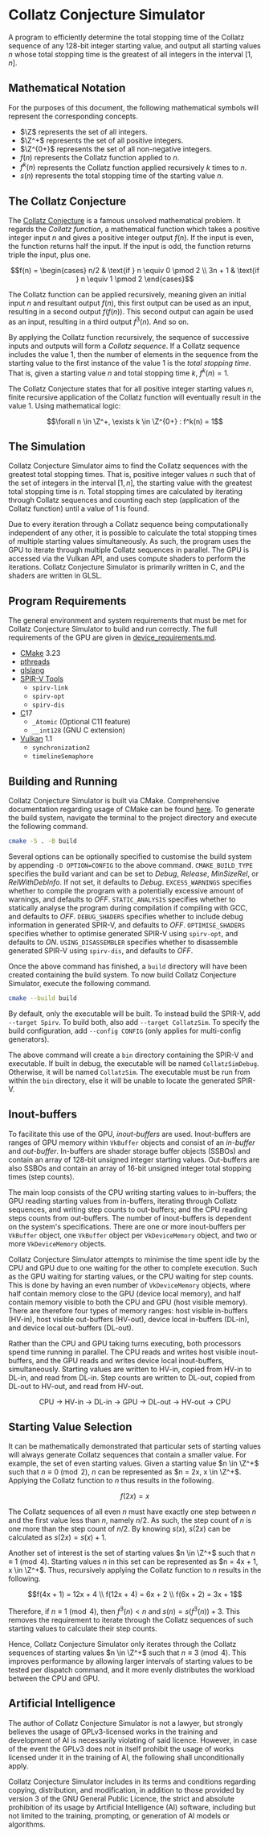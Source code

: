 # Collatz Conjecture Simulator

A program to efficiently determine the total stopping time of the Collatz sequence of any 128-bit
integer starting value, and output all starting values $n$ whose total stopping time is the
greatest of all integers in the interval $[1, n]$.

## Mathematical Notation

For the purposes of this document, the following mathematical symbols will represent the
corresponding concepts.

- $\Z$ represents the set of all integers.
- $\Z^+$ represents the set of all positive integers.
- $\Z^{0+}$ represents the set of all non-negative integers.
- $f(n)$ represents the Collatz function applied to $n$.
- $f^k(n)$ represents the Collatz function applied recursively $k$ times to $n$.
- $s(n)$ represents the total stopping time of the starting value $n$.

## The Collatz Conjecture

The [Collatz Conjecture](https://en.wikipedia.org/wiki/Collatz_conjecture) is a famous unsolved
mathematical problem. It regards the _Collatz function_, a mathematical function which takes a
positive integer input $n$ and gives a positive integer output $f(n)$. If the input is even, the
function returns half the input. If the input is odd, the function returns triple the input, plus
one.

```math
f(n) =
 \begin{cases}
  n/2    & \text{if } n \equiv 0 \pmod 2 \\
  3n + 1 & \text{if } n \equiv 1 \pmod 2
 \end{cases}
```

The Collatz function can be applied recursively, meaning given an initial input $n$ and resultant
output $f(n)$, this first output can be used as an input, resulting in a second output $f(f(n))$.
This second output can again be used as an input, resulting in a third output $f^3(n)$. And so on.

By applying the Collatz function recursively, the sequence of successive inputs and outputs will
form a _Collatz sequence_. If a Collatz sequence includes the value $1$, then the number of
elements in the sequence from the starting value to the first instance of the value $1$ is the
_total stopping time_. That is, given a starting value $n$ and total stopping time $k$,
$f^k(n) = 1$.

The Collatz Conjecture states that for all positive integer starting values $n$, finite recursive
application of the Collatz function will eventually result in the value $1$. Using mathematical
logic:

```math
\forall n \in \Z^+, \exists k \in \Z^{0+} : f^k(n) = 1
```

## The Simulation

Collatz Conjecture Simulator aims to find the Collatz sequences with the greatest total stopping
times. That is, positive integer values $n$ such that of the set of integers in the interval
$[1, n]$, the starting value with the greatest total stopping time is $n$. Total stopping times are
calculated by iterating through Collatz sequences and counting each step (application of the
Collatz function) until a value of $1$ is found.

Due to every iteration through a Collatz sequence being computationally independent of any other,
it is possible to calculate the total stopping times of multiple starting values simultaneously. As
such, the program uses the GPU to iterate through multiple Collatz sequences in parallel. The GPU
is accessed via the Vulkan API, and uses compute shaders to perform the iterations. Collatz
Conjecture Simulator is primarily written in C, and the shaders are written in GLSL.

## Program Requirements

The general environment and system requirements that must be met for Collatz Conjecture Simulator
to build and run correctly. The full requirements of the GPU are given in
[device_requirements.md](device_requirements.md).

- [CMake](https://cmake.org) 3.23
- [pthreads](https://en.wikipedia.org/wiki/Pthreads)
- [glslang](https://github.com/KhronosGroup/glslang)
- [SPIR-V Tools](https://github.com/KhronosGroup/SPIRV-Tools)
  - `spirv-link`
  - `spirv-opt`
  - `spirv-dis`
- [C](https://en.wikipedia.org/wiki/C_(programming_language))17
  - `_Atomic` (Optional C11 feature)
  - `__int128` (GNU C extension)
- [Vulkan](https://www.vulkan.org) 1.1
  - `synchronization2`
  - `timelineSemaphore`

## Building and Running

Collatz Conjecture Simulator is built via CMake. Comprehensive documentation regarding usage of
CMake can be found [here](https://cmake.org/cmake/help/latest/). To generate the build system,
navigate the terminal to the project directory and execute the following command.

```bash
cmake -S . -B build
```

Several options can be optionally specified to customise the build system by appending
`-D OPTION=CONFIG` to the above command. `CMAKE_BUILD_TYPE` specifies the build variant and can be
set to _Debug_, _Release_, _MinSizeRel_, or _RelWithDebInfo_. If not set, it defaults to _Debug_.
`EXCESS_WARNINGS` specifies whether to compile the program with a potentially excessive amount of
warnings, and defaults to _OFF_. `STATIC_ANALYSIS` specifies whether to statically analyse the
program during compilation if compiling with GCC, and defaults to _OFF_. `DEBUG_SHADERS` specifies
whether to include debug information in generated SPIR-V, and defaults to _OFF_. `OPTIMISE_SHADERS`
specifies whether to optimise generated SPIR-V using `spirv-opt`, and defaults to _ON_.
`USING_DISASSEMBLER` specifies whether to disassemble generated SPIR-V using `spirv-dis`, and
defaults to _OFF_.

Once the above command has finished, a `build` directory will have been created containing the
build system. To now build Collatz Conjecture Simulator, execute the following command.

```bash
cmake --build build
```

By default, only the executable will be built. To instead build the SPIR-V, add `--target Spirv`.
To build both, also add `--target CollatzSim`. To specify the build configuration, add
`--config CONFIG` (only applies for multi-config generators).

The above command will create a `bin` directory containing the SPIR-V and executable. If built in
debug, the executable will be named `CollatzSimDebug`. Otherwise, it will be named `CollatzSim`.
The executable must be run from within the `bin` directory, else it will be unable to locate the
generated SPIR-V.

## Inout-buffers

To facilitate this use of the GPU, _inout-buffers_ are used. Inout-buffers are ranges of GPU memory
within `VkBuffer` objects and consist of an _in-buffer_ and _out-buffer_. In-buffers are shader
storage buffer objects (SSBOs) and contain an array of 128-bit unsigned integer starting values.
Out-buffers are also SSBOs and contain an array of 16-bit unsigned integer total stopping times
(step counts).

The main loop consists of the CPU writing starting values to in-buffers; the GPU reading starting
values from in-buffers, iterating through Collatz sequences, and writing step counts to
out-buffers; and the CPU reading steps counts from out-buffers. The number of inout-buffers is
dependent on the system's specifications. There are one or more inout-buffers per `VkBuffer`
object, one `VkBuffer` object per `VkDeviceMemory` object, and two or more `VkDeviceMemory`
objects.

Collatz Conjecture Simulator attempts to minimise the time spent idle by the CPU and GPU due to one
waiting for the other to complete execution. Such as the GPU waiting for starting values, or the
CPU waiting for step counts. This is done by having an even number of `VkDeviceMemory` objects,
where half contain memory close to the GPU (device local memory), and half contain memory visible
to both the CPU and GPU (host visible memory). There are therefore four types of memory ranges:
host visible in-buffers (HV-in), host visible out-buffers (HV-out), device local in-buffers
(DL-in), and device local out-buffers (DL-out).

Rather than the CPU and GPU taking turns executing, both processors spend time running in parallel.
The CPU reads and writes host visible inout-buffers, and the GPU reads and writes device local
inout-buffers, simultaneously. Starting values are written to HV-in, copied from HV-in to DL-in,
and read from DL-in. Step counts are written to DL-out, copied from DL-out to HV-out, and read from
HV-out.

<p align="center">CPU -> HV-in -> DL-in -> GPU -> DL-out -> HV-out -> CPU</p>

## Starting Value Selection

It can be mathematically demonstrated that particular sets of starting values will always generate
Collatz sequences that contain a smaller value. For example, the set of even starting values. Given
a starting value $n \in \Z^+$ such that $n \equiv 0 \pmod 2$, $n$ can be represented as
$n = 2x, x \in \Z^+$. Applying the Collatz function to $n$ thus results in the following.

```math
f(2x) = x
```

The Collatz sequences of all even $n$ must have exactly one step between $n$ and the first value
less than $n$, namely $n/2$. As such, the step count of $n$ is one more than the step count of
$n/2$. By knowing $s(x)$, $s(2x)$ can be calculated as $s(2x) = s(x) + 1$.

Another set of interest is the set of starting values $n \in \Z^+$ such that $n \equiv 1 \pmod 4$.
Starting values $n$ in this set can be represented as $n = 4x + 1, x \in \Z^+$. Thus, recursively
applying the Collatz function to $n$ results in the following.

```math
f(4x  + 1) = 12x + 4 \\
f(12x + 4) = 6x  + 2 \\
f(6x  + 2) = 3x  + 1
```

Therefore, if $n \equiv 1 \pmod 4$, then $f^3(n) < n$ and $s(n) = s(f^3(n)) + 3$. This removes the
requirement to iterate through the Collatz sequences of such starting values to calculate their
step counts.

Hence, Collatz Conjecture Simulator only iterates through the Collatz sequences of starting values
$n \in \Z^+$ such that $n \equiv 3 \pmod 4$. This improves performance by allowing larger intervals
of starting values to be tested per dispatch command, and it more evenly distributes the workload
between the CPU and GPU.

## Artificial Intelligence

The author of Collatz Conjecture Simulator is not a lawyer, but strongly believes the usage of
GPLv3-licensed works in the training and development of AI is necessarily violating of said
licence. However, in case of the event the GPLv3 does not in itself prohibit the usage of works
licensed under it in the training of AI, the following shall unconditionally apply.

Collatz Conjecture Simulator includes in its terms and conditions regarding copying, distribution,
and modification, in addition to those provided by version 3 of the GNU General Public Licence, the
strict and absolute prohibition of its usage by Artificial Intelligence (AI) software, including
but not limited to the training, prompting, or generation of AI models or algorithms.
